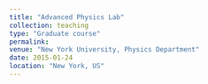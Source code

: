```yaml
---
title: "Advanced Physics Lab"
collection: teaching
type: "Graduate course"
permalink: 
venue: "New York University, Physics Department"
date: 2015-01-24
location: "New York, US"
---
```

